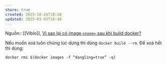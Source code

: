 ```yaml
---
share: true
created: 2023-10-24T18:26
updated: 2025-03-03T18:48
---
```

Nguồn:: [[Viblo]], [Vì sao lại có image `<none>` sau khi build docker?](https://viblo.asia/p/vi-sao-lai-co-image-none-sau-khi-build-docker-L4x5xvBgZBM)

Nếu muốn xoá luôn chúng lúc dựng thì dùng `docker build --rm`. Để xoá hết thì dùng:
```
docker rmi $(docker images -f “dangling=true” -q)
```
